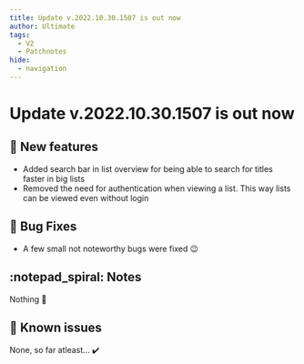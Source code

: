 ```yaml
---
title: Update v.2022.10.30.1507 is out now
author: Ultimate
tags:
  - V2
  - Patchnotes
hide:
  - navigation
---
```


# Update v.2022.10.30.1507 is out now

## :rocket: New features
- Added search bar in list overview for being able to search for titles faster in big lists
- Removed the need for authentication when viewing a list. This way lists can be viewed even without login

## :bug: Bug Fixes
- A few small not noteworthy bugs were fixed :wink:

## :notepad_spiral: Notes
Nothing :shrug:

## :exploding_head: Known issues
None, so far atleast... :heavy_check_mark:
